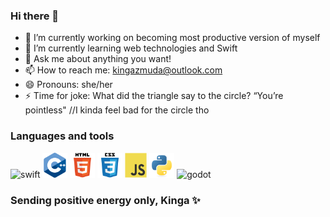 ### Hi there 👋

<!--
**kingazm/kingazm** is a ✨ _special_ ✨ repository because its `README.md` (this file) appears on your GitHub profile.

Here are some ideas to get you started: -->

- 🔭 I’m currently working on becoming most productive version of myself
- 🌱 I’m currently learning web technologies and Swift
- 💬 Ask me about anything you want!
- 📫 How to reach me: kingazmuda@outlook.com
- 😄 Pronouns: she/her
- ⚡ Time for joke: What did the triangle say to the circle? “You’re pointless" //I kinda feel bad for the circle tho

### Languages and tools
<p align="left">
  <img src="https://img.icons8.com/color/48/000000/swift.png" alt="swift" width="40" height="40"/>
  <img src="https://raw.githubusercontent.com/devicons/devicon/master/icons/cplusplus/cplusplus-original.svg" alt="cplusplus" width="40" height="40"/>
  <img src="https://raw.githubusercontent.com/devicons/devicon/master/icons/html5/html5-original-wordmark.svg" alt="html5" width="40" height="40"/>
  <img src="https://raw.githubusercontent.com/devicons/devicon/master/icons/css3/css3-original-wordmark.svg" alt="css3" width="40" height="40"/> 
  <img src="https://raw.githubusercontent.com/devicons/devicon/master/icons/javascript/javascript-original.svg" alt="javascript" width="35" height="40"/>
  <img src="https://raw.githubusercontent.com/devicons/devicon/master/icons/python/python-original.svg" alt="python" width="40" height="40"/> 
  <img src="https://symbols.getvecta.com/stencil_82/10_godot-engine-icon.d755ddb32c.svg" alt="godot" width="40" height="40"/> 
  <!-- <img src="https://raw.githubusercontent.com/devicons/devicon/master/icons/react/react-original-wordmark.svg" alt="react" width="40" height="40"/>  -->
</p>

<!-- ### Connect with me
<a href="https://www.facebook.com/profile.php?id=100008961154076" target="blank"><img align="center" src="https://raw.githubusercontent.com/rahuldkjain/github-profile-readme-generator/master/src/images/icons/Social/facebook.svg"  height="30" width="40" /></a> -->

### Sending positive energy only, Kinga ✨
